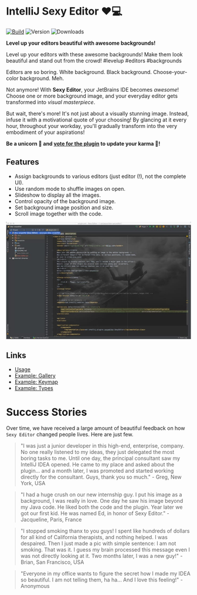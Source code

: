 # IntelliJ Sexy Editor ❤️💻

[![Build](https://github.com/igr/idea-sexyeditor/actions/workflows/build.yml/badge.svg)](https://github.com/igr/idea-sexyeditor/actions/workflows/build.yml)
![Version](https://img.shields.io/jetbrains/plugin/v/Sexy%20Editor)
![Downloads](https://img.shields.io/jetbrains/plugin/d/Sexy%20Editor)

<!-- Plugin description -->
**Level up your editors beautiful with awesome backgrounds!**

Level up your editors with these awesome backgrounds! Make them look beautiful and stand out from the crowd! #levelup #editors #backgrounds

Editors are so boring. White background. Black background. Choose-your-color background. Meh.

Not anymore! With **Sexy Editor**, your JetBrains IDE becomes _awesome_! Choose one or more background image, and your everyday editor gets transformed into _visual masterpiece_.

But wait, there's more! It's not just about a visually stunning image. Instead, infuse it with a motivational quote of your choosing! By glancing at it every hour, throughout your workday, you'll gradually transform into the very embodiment of your aspirations!

<!-- Plugin description end -->

**Be a unicorn 🦄 and [vote for the plugin](https://plugins.jetbrains.com/plugin/1833-sexy-editor) to update your karma 🔮!**

## Features

+ Assign backgrounds to various editors (just editor (!), not the complete UI).
+ Use random mode to shuffle images on open.
+ Slideshow to display all the images.
+ Control opacity of the background image.
+ Set background image position and size.
+ Scroll image together with the code.

![](doc/sexyeditor.jpg)

## Links

+ [Usage](doc/Usage.md)
+ [Example: Gallery](doc/ExampleGallery.md)
+ [Example: Keymap](doc/ExampleKeymap.md)
+ [Example: Types](doc/ExampleTypes.md)

# Success Stories

Over time, we have received a large amount of beautiful feedback on how `Sexy Editor` changed people lives. Here are just few.

> "I was just a junior developer in this high-end, enterprise, company. No one really listened to my ideas, they just delegated the most boring tasks to me. Until one day, the principal consultant saw my IntelliJ IDEA opened. He came to my place and asked about the plugin... and a month later, I was promoted and started working directly for the consultant. Guys, thank you so much." - Greg, New York, USA

> "I had a huge crush on our new internship guy. I put his image as a background, I was really in love. One day he saw his image beyond my Java code. He liked both the code and the plugin. Year later we got our first kid. He was named Ed, in honor of Sexy Editor." - Jacqueline, Paris, France

> "I stopped smoking thanx to you guys! I spent like hundreds of dollars for all kind of California therapists, and nothing helped. I was despaired. Then I just made a pic with simple sentence: I am not smoking. That was it. I guess my brain processed this message even I was not directly looking at it. Two months later, I was a new guy!" - Brian, San Francisco, USA

> "Everyone in my office wants to figure the secret how I made my IDEA so beautiful. I am not telling them, ha ha... And I love this feeling!" - Anonymous
